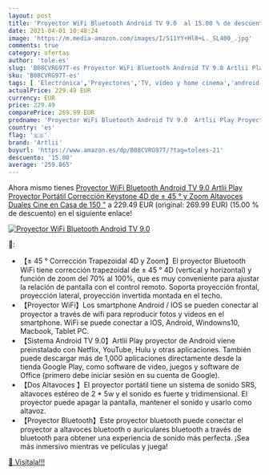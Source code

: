 ```yaml
---
layout: post
title: 'Proyector WiFi Bluetooth Android TV 9.0  al 15.00 % de descuento'
date: 2021-04-01 10:48:24
image: 'https://m.media-amazon.com/images/I/511YY+Hl0+L._SL400_.jpg'
comments: true
category: ofertas
author: 'tole.es'
slug: 'B08CVRG97T-es Proyector WiFi Bluetooth Android TV 9.0 Artlii Play...'
sku: 'B08CVRG97T-es'
tags: [ 'Electrónica','Proyectores','TV, vídeo y home cinema','android','artlii', ]
actualPrice: 229.49 EUR
currency: EUR
price: 229.49
comparePrice: 269.99 EUR
prodname: 'Proyector WiFi Bluetooth Android TV 9.0  Artlii Play Proyector Portátil  Corrección Keystone 4D de ± 45 ° y Zoom  Altavoces Duales  Cine en Casa de 150 "'
country: 'es'
flag: '🇪🇸'
brand: 'Artlii'
buyurl: 'https://www.amazon.es/dp/B08CVRG97T/?tag=tolees-21'
descuento: '15.00'
average: '259.865'
---
```


Ahora mismo tienes [Proyector WiFi Bluetooth Android TV 9.0  Artlii Play Proyector Portátil  Corrección Keystone 4D de ± 45 ° y Zoom  Altavoces Duales  Cine en Casa de 150 "](https://www.amazon.es/dp/B08CVRG97T/?tag=tolees-21) a 229.49 EUR (original: 269.99 EUR) (15.00 %  de descuento) en el siguiente enlace!

[![Proyector WiFi Bluetooth Android TV 9.0 ](https://m.media-amazon.com/images/I/511YY+Hl0+L._SL400_.jpg)](https://www.amazon.es/dp/B08CVRG97T/?tag=tolees-21)

🔎:

- 【± 45 ° Corrección Trapezoidal 4D y Zoom】El proyector Bluetooth WiFi tiene corrección trapezoidal de ± 45 ° 4D (vertical y horizontal) y función de zoom del 70% al 100%, que es muy conveniente para ajustar la relación de pantalla con el control remoto. Soporta proyección frontal, proyección lateral, proyección invertida montada en el techo.
- 【Proyector WiFi】Los smartphone Android / IOS se pueden conectar al proyector a través de wifi para reproducir fotos y videos en el smartphone. WiFi se puede conectar a IOS, Android, Windowns10, Macbook, Tablet PC.
- 【Sistema Android TV 9.0】Artlii Play proyector de Android viene preinstalado con Netflix, YouTube, Hulu y otras aplicaciones. También puede descargar más de 1,000 aplicaciones directamente desde la tienda Google Play, como software de video, juegos y software de Office (primero debe iniciar sesión en su cuenta de Google).
- 【Dos Altavoces 】El proyector portátil tiene un sistema de sonido SRS, altavoces estéreo de 2 * 5w y el sonido es fuerte y tridimensional. El proyector puede apagar la pantalla, mantener el sonido y usarlo como altavoz.
- 【Proyector Bluetooth】Este proyector bluetooth puede conectar el proyector a altavoces bluetooth o auriculares bluetooth a través de bluetooth para obtener una experiencia de sonido más perfecta. ¡Sea más inmersivo mientras ve películas y juega!

[🛒 Visítala!!!](https://www.amazon.es/dp/B08CVRG97T/?tag=tolees-21)
